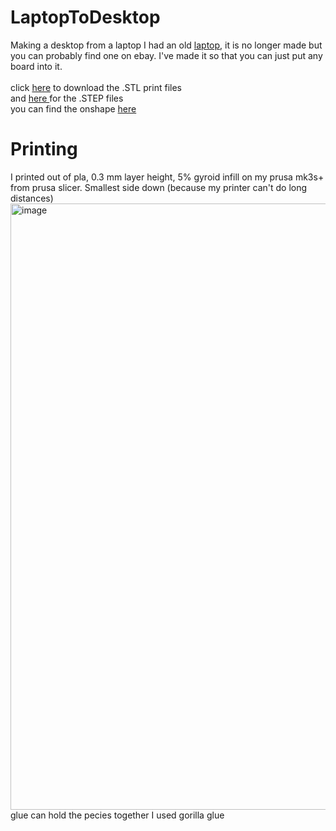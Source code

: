 # LaptopToDesktop
Making a desktop from a laptop
I had an old <a href="https://www.hp.com/us-en/shop/pdp/hp-laptop-17z-ca200-8yk85av-1">laptop</a>, it is no longer made but you can probably find one on ebay. I've made it so that you can just put any board into it.
<br>
<br>
click <a href="https://github.com/KtArcher11235/LaptopToDesktop/raw/refs/heads/main/STL_CAD.zip">here</a> to download the .STL print files
<br>
and <a href="https://github.com/KtArcher11235/LaptopToDesktop/raw/refs/heads/main/STEP_CAD.zip" >here </a> for the .STEP files
<br>
you can find the onshape <a href="https://cad.onshape.com/documents/119253da891d8e3245ef7dcf/w/4ce91ff017f0e0c2d6eeb039/e/43b8a0fbfd1931149223f89a?renderMode=0&uiState=690522346415adc3b92b0360">here</a> 
# Printing
I printed out of pla, 0.3 mm layer height, 5% gyroid infill on my prusa mk3s+ from prusa slicer. Smallest side down (because my printer can't do long distances)<br>
<img width="1295" height="970" alt="image" src="https://github.com/user-attachments/assets/7e01e6cb-12b7-405a-ab03-ab5ed9c746bd" />
<br>
glue can hold the pecies together I used gorilla glue

